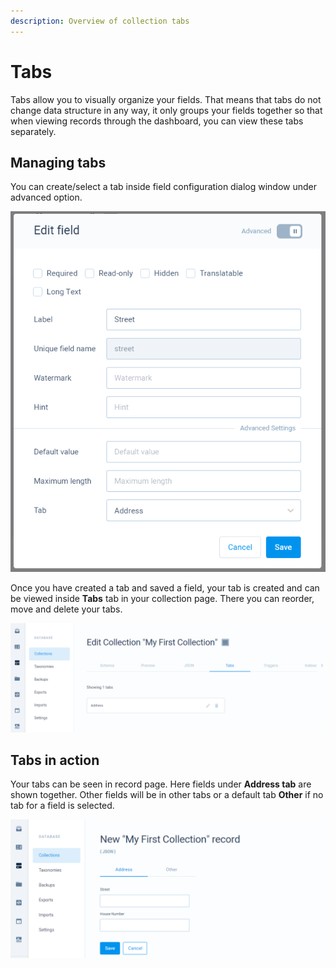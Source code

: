 ```yaml
---
description: Overview of collection tabs
---
```


# Tabs

Tabs allow you to visually organize your fields. That means that tabs do not change data structure in any way, it only groups your fields together so that when viewing records through the dashboard, you can view these tabs separately.

## Managing tabs

You can create/select a tab inside field configuration dialog window under advanced option.

![Address tab for a street field](../../../.gitbook/assets/tabs_1.png)

Once you have created a tab and saved a field, your tab is created and can be viewed inside **Tabs** tab in your collection page. There you can reorder, move and delete your tabs.

![Field tabs view](../../../.gitbook/assets/tabs_2.png)

## Tabs in action

Your tabs can be seen in record page. Here fields under **Address tab** are shown together. Other fields will be in other tabs or a default tab **Other** if no tab for a field is selected. 

![Tabs in record page](../../../.gitbook/assets/tabs_3.png)

